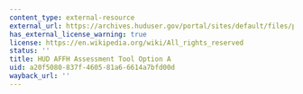```yaml
---
content_type: external-resource
external_url: https://archives.huduser.gov/portal/sites/default/files/pdf/AFFH_AssessmentTool_OptionA.pdf
has_external_license_warning: true
license: https://en.wikipedia.org/wiki/All_rights_reserved
status: ''
title: HUD AFFH Assessment Tool Option A
uid: a20f5080-837f-4605-81a6-6614a7bfd00d
wayback_url: ''
---
```

